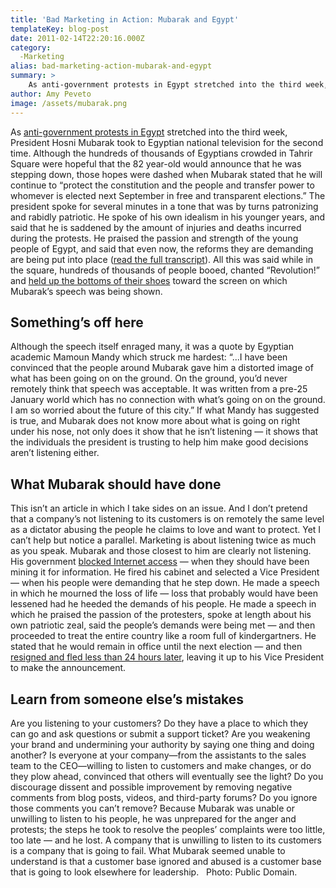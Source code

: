 ```yaml
---
title: 'Bad Marketing in Action: Mubarak and Egypt'
templateKey: blog-post
date: 2011-02-14T22:20:16.000Z
category: 
  -Marketing
alias: bad-marketing-action-mubarak-and-egypt
summary: > 
  	As anti-government protests in Egypt stretched into the third week, President Hosni Mubarak took to Egyptian national television for the second time. Although the hundreds of thousands of Egyptians crowded in Tahrir Square were hopeful that the 82 year-old would announce that he was stepping down, those hopes were dashed when Mubarak stated that he will continue to "protect the constitution and the people and transfer power to whomever is elected next September in free and transparent elections."
author: Amy Peveto
image: /assets/mubarak.png
---
```


As [anti-government protests in Egypt](http://www.cnn.com/2011/WORLD/meast/01/25/egypt.protests/index.html?_s=PM:WORLD) stretched into the third week, President Hosni Mubarak took to Egyptian national television for the second time. Although the hundreds of thousands of Egyptians crowded in Tahrir Square were hopeful that the 82 year-old would announce that he was stepping down, those hopes were dashed when Mubarak stated that he will continue to “protect the constitution and the people and transfer power to whomever is elected next September in free and transparent elections.” The president spoke for several minutes in a tone that was by turns patronizing and rabidly patriotic. He spoke of his own idealism in his younger years, and said that he is saddened by the amount of injuries and deaths incurred during the protests. He praised the passion and strength of the young people of Egypt, and said that even now, the reforms they are demanding are being put into place ([read the full transcript](http://www.washingtonpost.com/wp-dyn/content/article/2011/02/10/AR2011021005290.html)). All this was said while in the square, hundreds of thousands of people booed, chanted “Revolution!” and [held up the bottoms of their shoes](http://www.telegraph.co.uk/news/worldnews/middleeast/iraq/3776970/Arab-culture-the-insult-of-the-shoe.html) toward the screen on which Mubarak’s speech was being shown.

Something’s off here
--------------------

Although the speech itself enraged many, it was a quote by Egyptian academic Mamoun Mandy which struck me hardest: “...I have been convinced that the people around Mubarak gave him a distorted image of what has been going on on the ground. On the ground, you’d never remotely think that speech was acceptable. It was written from a pre-25 January world which has no connection with what’s going on on the ground. I am so worried about the future of this city.” If what Mandy has suggested is true, and Mubarak does not know more about what is going on right under his nose, not only does it show that he isn’t listening — it shows that the individuals the president is trusting to help him make good decisions aren’t listening either.

What Mubarak should have done
-----------------------------

This isn’t an article in which I take sides on an issue. And I don’t pretend that a company’s not listening to its customers is on remotely the same level as a dictator abusing the people he claims to love and want to protect. Yet I can’t help but notice a parallel. Marketing is about listening twice as much as you speak. Mubarak and those closest to him are clearly not listening. His government [blocked Internet access](http://news.discovery.com/tech/egypt-internet-online-protesters-110201.htm) — when they should have been mining it for information. He fired his cabinet and selected a Vice President — when his people were demanding that he step down. He made a speech in which he mourned the loss of life — loss that probably would have been lessened had he heeded the demands of his people. He made a speech in which he praised the passion of the protesters, spoke at length about his own patriotic zeal, said the people’s demands were being met — and then proceeded to treat the entire country like a room full of kindergartners. He stated that he would remain in office until the next election — and then [resigned and fled less than 24 hours later](http://www.bbc.co.uk/news/world-middle-east-12433045), leaving it up to his Vice President to make the announcement.

Learn from someone else’s mistakes
----------------------------------

Are you listening to your customers? Do they have a place to which they can go and ask questions or submit a support ticket? Are you weakening your brand and undermining your authority by saying one thing and doing another? Is everyone at your company—from the assistants to the sales team to the CEO—willing to listen to customers and make changes, or do they plow ahead, convinced that others will eventually see the light? Do you discourage dissent and possible improvement by removing negative comments from blog posts, videos, and third-party forums? Do you ignore those comments you can’t remove? Because Mubarak was unable or unwilling to listen to his people, he was unprepared for the anger and protests; the steps he took to resolve the peoples’ complaints were too little, too late — and he lost. A company that is unwilling to listen to its customers is a company that is going to fail. What Mubarak seemed unable to understand is that a customer base ignored and abused is a customer base that is going to look elsewhere for leadership.   Photo: Public Domain.